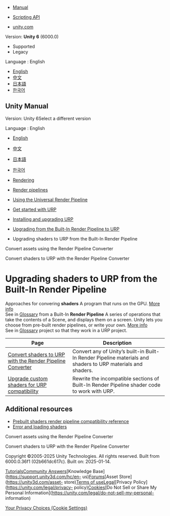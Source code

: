 [](https://docs.unity3d.com)

  * [Manual](../Manual/index.html)
  * [Scripting API](../ScriptReference/index.html)

  * [unity.com](https://unity.com/)

Version: **Unity 6** (6000.0)

  * Supported
  * Legacy

Language : English

  * [English](/Manual/urp/upgrade-shaders-landing.html)
  * [中文](/cn/current/Manual/urp/upgrade-shaders-landing.html)
  * [日本語](/ja/current/Manual/urp/upgrade-shaders-landing.html)
  * [한국어](/kr/current/Manual/urp/upgrade-shaders-landing.html)

[](https://docs.unity3d.com)

## Unity Manual

Version: Unity 6Select a different version

Language : English

  * [English](/Manual/urp/upgrade-shaders-landing.html)
  * [中文](/cn/current/Manual/urp/upgrade-shaders-landing.html)
  * [日本語](/ja/current/Manual/urp/upgrade-shaders-landing.html)
  * [한국어](/kr/current/Manual/urp/upgrade-shaders-landing.html)

  * [Rendering](../rendering-and-post-processing.html)
  * [Render pipelines](../render-pipelines.html)
  * [Using the Universal Render Pipeline](../universal-render-pipeline.html)
  * [Get started with URP](../urp/introduction-landing.html)
  * [Installing and upgrading URP](../urp/InstallingAndConfiguringURP.html)
  * [Upgrading from the Built-In Render Pipeline to URP](../urp/upgrading-from-birp.html)
  * Upgrading shaders to URP from the Built-In Render Pipeline

[](../urp/features/rp-converter.html)

Convert assets using the Render Pipeline Converter

[](../urp/upgrading-your-shaders.html)

Convert shaders to URP with the Render Pipeline Converter

# Upgrading shaders to URP from the Built-In Render Pipeline

Approaches for convering **shaders** A program that runs on the GPU. [More
info](../Shaders.html)  
See in [Glossary](../Glossary.html#Shader) from a Built-In **Render Pipeline**
A series of operations that take the contents of a Scene, and displays them on
a screen. Unity lets you choose from pre-built render pipelines, or write your
own. [More info](../render-pipelines.html)  
See in [Glossary](../Glossary.html#Renderpipeline) project so that they work
in a URP project.

**Page** | **Description**  
---|---  
[Convert shaders to URP with the Render Pipeline Converter](upgrading-your-shaders.html) | Convert any of Unity’s built-in Built-In Render Pipeline materials and shaders to URP materials and shaders.  
[Upgrade custom shaders for URP compatibility](urp-shaders/birp-urp-custom-shader-upgrade-guide.html) | Rewrite the incompatible sections of Built-In Render Pipeline shader code to work with URP.  
  
## Additional resources

  * [Prebuilt shaders render pipeline compatibility reference](../shader-built-in.html)
  * [Error and loading shaders](../shader-error.html)

[](../urp/features/rp-converter.html)

Convert assets using the Render Pipeline Converter

[](../urp/upgrading-your-shaders.html)

Convert shaders to URP with the Render Pipeline Converter

Copyright ©2005-2025 Unity Technologies. All rights reserved. Built from
6000.0.36f1 (02b661dc617c). Built on: 2025-01-14.

[Tutorials](https://learn.unity.com/)[Community
Answers](https://answers.unity3d.com)[Knowledge
Base](https://support.unity3d.com/hc/en-
us)[Forums](https://forum.unity3d.com)[Asset Store](https://unity3d.com/asset-
store)[Terms of
use](https://docs.unity3d.com/Manual/TermsOfUse.html)[Legal](https://unity.com/legal)[Privacy
Policy](https://unity.com/legal/privacy-
policy)[Cookies](https://unity.com/legal/cookie-policy)[Do Not Sell or Share
My Personal Information](https://unity.com/legal/do-not-sell-my-personal-
information)

[Your Privacy Choices (Cookie Settings)](javascript:void\(0\);)

